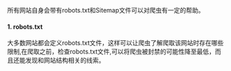 
所有网站自身会带有robots.txt和Sitemap文件可以对爬虫有一定的帮助。

#### 1. robots.txt
大多数网站都会定义robots.txt文件，这样可以让爬虫了解爬取该网站时存在哪些限制,在爬取之前，检查robots.txt文件,可以将爬虫被封禁的可能性降至最低，而且还能发现和网站结构相关的线索。
 